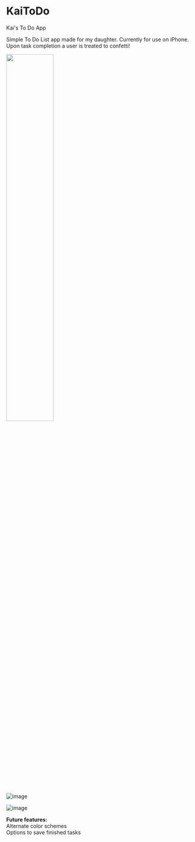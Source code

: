 # KaiToDo
Kai's To Do App

Simple To Do List app made for my daughter.  Currently for use on iPhone.
Upon task completion a user is treated to confetti! 



<img src="[https://i.imgur.com/ZWnhY9T.png](https://github.com/LauraMoney42/KaiToDo/assets/89874797/8481b1b6-a6b4-4133-8c5f-0506b45655d8)" width=50% height=50%>

![image](https://github.com/LauraMoney42/KaiToDo/assets/89874797/8481b1b6-a6b4-4133-8c5f-0506b45655d8)

![image](https://github.com/LauraMoney42/KaiToDo/assets/89874797/725c4916-089f-4e52-8075-a39bd265fe45)





**Future features:**  
Alternate color schemes  
Options to save finished tasks


